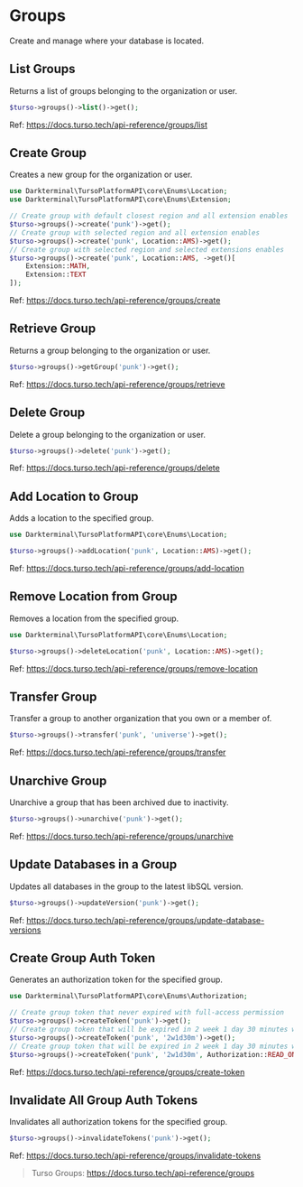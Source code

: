 # Groups

Create and manage where your database is located.

## List Groups

Returns a list of groups belonging to the organization or user.

```php
$turso->groups()->list()->get();
```

Ref: https://docs.turso.tech/api-reference/groups/list

## Create Group

Creates a new group for the organization or user.

```php
use Darkterminal\TursoPlatformAPI\core\Enums\Location;
use Darkterminal\TursoPlatformAPI\core\Enums\Extension;

// Create group with default closest region and all extension enables
$turso->groups()->create('punk')->get();
// Create group with selected region and all extension enables
$turso->groups()->create('punk', Location::AMS)->get();
// Create group with selected region and selected extensions enables
$turso->groups()->create('punk', Location::AMS, ->get()[
    Extension::MATH,
    Extension::TEXT
]);
```

Ref: https://docs.turso.tech/api-reference/groups/create

## Retrieve Group

Returns a group belonging to the organization or user.

```php
$turso->groups()->getGroup('punk')->get();
```

Ref: https://docs.turso.tech/api-reference/groups/retrieve

## Delete Group

Delete a group belonging to the organization or user.

```php
$turso->groups()->delete('punk')->get();
```

Ref: https://docs.turso.tech/api-reference/groups/delete

## Add Location to Group

Adds a location to the specified group.

```php
use Darkterminal\TursoPlatformAPI\core\Enums\Location;

$turso->groups()->addLocation('punk', Location::AMS)->get();
```

Ref: https://docs.turso.tech/api-reference/groups/add-location

## Remove Location from Group

Removes a location from the specified group.

```php
use Darkterminal\TursoPlatformAPI\core\Enums\Location;

$turso->groups()->deleteLocation('punk', Location::AMS)->get();
```

Ref: https://docs.turso.tech/api-reference/groups/remove-location

## Transfer Group

Transfer a group to another organization that you own or a member of.

```php
$turso->groups()->transfer('punk', 'universe')->get();
```

Ref: https://docs.turso.tech/api-reference/groups/transfer

## Unarchive Group

Unarchive a group that has been archived due to inactivity.

```php
$turso->groups()->unarchive('punk')->get();
```

Ref: https://docs.turso.tech/api-reference/groups/unarchive

## Update Databases in a Group

Updates all databases in the group to the latest libSQL version.

```php
$turso->groups()->updateVersion('punk')->get();
```

Ref: https://docs.turso.tech/api-reference/groups/update-database-versions

## Create Group Auth Token

Generates an authorization token for the specified group.

```php
use Darkterminal\TursoPlatformAPI\core\Enums\Authorization;

// Create group token that never expired with full-access permission
$turso->groups()->createToken('punk')->get();
// Create group token that will be expired in 2 week 1 day 30 minutes with full-access permission
$turso->groups()->createToken('punk', '2w1d30m')->get();
// Create group token that will be expired in 2 week 1 day 30 minutes with read-only permission
$turso->groups()->createToken('punk', '2w1d30m', Authorization::READ_ONLY)->get();
```

Ref: https://docs.turso.tech/api-reference/groups/create-token

## Invalidate All Group Auth Tokens

Invalidates all authorization tokens for the specified group.

```php
$turso->groups()->invalidateTokens('punk')->get();
```

Ref: https://docs.turso.tech/api-reference/groups/invalidate-tokens

> Turso Groups: https://docs.turso.tech/api-reference/groups
